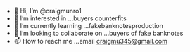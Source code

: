 - 👋 Hi, I’m @craigmunro1
- 👀 I’m interested in ...buyers counterfits
- 🌱 I’m currently learning ...fakebanknotesproduction
- 💞️ I’m looking to collaborate on ...buyers of fake banknotes
- 📫 How to reach me ...email   craigmu345@gmail.com

<!---
craigmunro1/craigmunro1 is a ✨ special ✨ repository because its `README.md` (this file) appears on your GitHub profile.
You can click the Preview link to take a look at your changes.
--->
